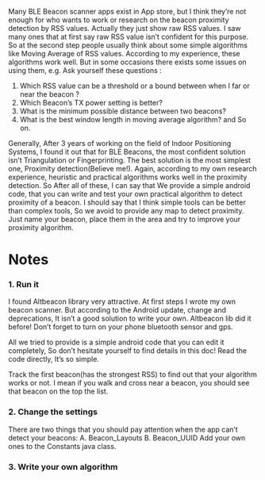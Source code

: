 Many BLE Beacon scanner apps exist in App store, but I think they’re not enough for who wants to work or research on the beacon proximity detection by RSS values. Actually they just show raw RSS values. I saw many ones that at first say raw RSS value isn’t confident for this purpose. So at the second step people usually think about some simple algorithms like Moving Average of RSS values. According to my experience, these algorithms work well. But in some occasions there exists some issues on using them, e.g. Ask yourself these questions :
1. Which RSS value can be a threshold or a bound between when I far or near the beacon ?
2. Which Beacon’s TX power setting is better?
3. What is the minimum possible distance between two beacons?
4. What is the best window length in moving average algorithm?
and So on. 

Generally, After 3 years of working on the field of Indoor Positioning Systems, I found it out that for BLE Beacons, the most confident solution isn’t Triangulation or Fingerprinting. The best solution is the most simplest one, Proximity detection(Believe me!). Again, according to my own research experience, heuristic and practical algorithms works well in the proximity detection. So After all of these, I can say that We provide a simple android code, that you can write and test your own practical algorithm to detect proximity of a beacon.
I should say that I think simple tools can be better than complex tools, So we avoid to provide any map to detect proximity. Just name your beacon, place them in the area and try to improve your proximity algorithm.


Notes
============

### 1. Run it

I found Altbeacon library very attractive. At first steps I wrote my own beacon scanner. But according to the Android update, change and deprecations, It isn’t a good solution to write your own. Altbeacon lib did it before!
Don’t forget to turn on your phone bluetooth sensor and gps.

All we tried to provide is a simple android code that you can edit it completely, So don’t hesitate yourself to find details in this doc! Read the code directly, It’s so simple.

Track the first beacon(has the strongest RSS) to find out that your algorithm works or not. I mean if you walk and cross near a beacon, you should see that beacon on the top the list. 

### 2. Change the settings

There are two things that you should pay attention when the app can’t detect your beacons:
A. Beacon_Layouts
B. Beacon_UUID
Add your own ones to the Constants java class.

### 3. Write your own algorithm



